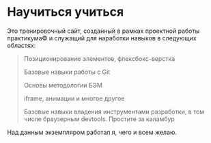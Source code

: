 # **Научиться учиться**

Это тренировочный сайт, созданный в рамках проектной работы практикума&copy; и служащий для наработки навыков в следующих областях:

> Позиционирование элементов, флексбокс-верстка
>
> Базовые навыки работы с Git
>
> Основы методологии БЭМ
>
> iframe, анимации и многое другое
>
> Базовые навыки владения инструментами разработки, в том числе браузерным devtools. Простите за каламбур

Над данным экземпляром работал я, чего и всем желаю.
